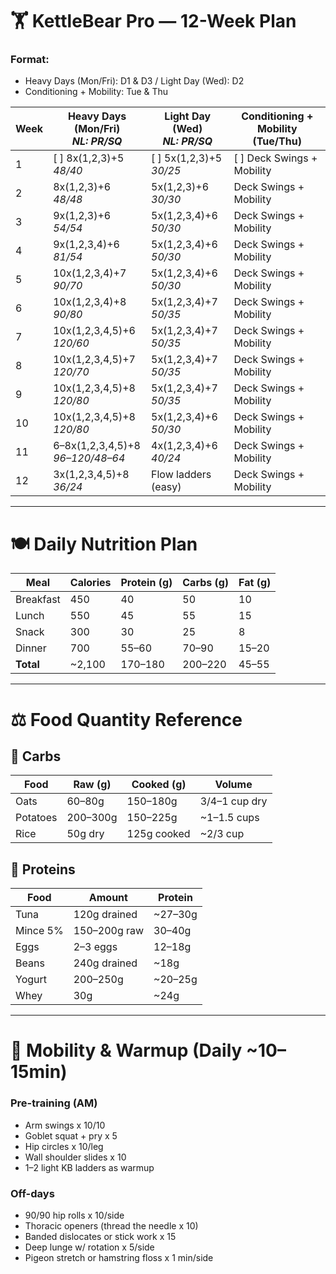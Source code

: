 # 🏋️ KettleBear Pro — 12-Week Plan

### Format:
- Heavy Days (Mon/Fri): D1 & D3 / Light Day (Wed): D2
- Conditioning + Mobility: Tue & Thu

| Week | Heavy Days (Mon/Fri)<br>_NL: PR/SQ_       | Light Day (Wed)<br>_NL: PR/SQ_     | Conditioning + Mobility (Tue/Thu)             |
|------|-------------------------------------------|------------------------------------|--------------------------|
| 1    | [ ] 8x(1,2,3)+5  <br>_48/40_                  | [ ] 5x(1,2,3)+5  <br>_30/25_           | [ ] Deck Swings + Mobility   |
| 2    | 8x(1,2,3)+6  <br>_48/48_                  | 5x(1,2,3)+6  <br>_30/30_           | Deck Swings + Mobility   |
| 3    | 9x(1,2,3)+6  <br>_54/54_                  | 5x(1,2,3,4)+6  <br>_50/30_         | Deck Swings + Mobility   |
| 4    | 9x(1,2,3,4)+6  <br>_81/54_                | 5x(1,2,3,4)+6  <br>_50/30_         | Deck Swings + Mobility   |
| 5    | 10x(1,2,3,4)+7  <br>_90/70_               | 5x(1,2,3,4)+6  <br>_50/30_         | Deck Swings + Mobility   |
| 6    | 10x(1,2,3,4)+8  <br>_90/80_               | 5x(1,2,3,4)+7  <br>_50/35_         | Deck Swings + Mobility   |
| 7    | 10x(1,2,3,4,5)+6  <br>_120/60_            | 5x(1,2,3,4)+7  <br>_50/35_         | Deck Swings + Mobility   |
| 8    | 10x(1,2,3,4,5)+7  <br>_120/70_            | 5x(1,2,3,4)+7  <br>_50/35_         | Deck Swings + Mobility   |
| 9    | 10x(1,2,3,4,5)+8  <br>_120/80_            | 5x(1,2,3,4)+7  <br>_50/35_         | Deck Swings + Mobility   |
| 10   | 10x(1,2,3,4,5)+8  <br>_120/80_            | 5x(1,2,3,4)+6  <br>_50/30_         | Deck Swings + Mobility   |
| 11   | 6–8x(1,2,3,4,5)+8  <br>_96–120/48–64_     | 4x(1,2,3,4)+6  <br>_40/24_         | Deck Swings + Mobility   |
| 12   | 3x(1,2,3,4,5)+8  <br>_36/24_              | Flow ladders (easy)                | Deck Swings + Mobility   |

---

# 🍽️ Daily Nutrition Plan

| Meal       | Calories | Protein (g) | Carbs (g) | Fat (g) |
|------------|----------|-------------|-----------|---------|
| Breakfast  | 450      | 40          | 50        | 10      |
| Lunch      | 550      | 45          | 55        | 15      |
| Snack      | 300      | 30          | 25        | 8       |
| Dinner     | 700      | 55–60       | 70–90     | 15–20   |
| **Total**  | ~2,100   | 170–180     | 200–220   | 45–55   |

---

# ⚖️ Food Quantity Reference

## 🥣 Carbs

| Food        | Raw (g) | Cooked (g) | Volume     |
|-------------|---------|------------|------------|
| Oats        | 60–80g  | 150–180g   | 3/4–1 cup dry |
| Potatoes    | 200–300g| 150–225g   | ~1–1.5 cups |
| Rice        | 50g dry | 125g cooked| ~2/3 cup    |

## 🥩 Proteins

| Food        | Amount      | Protein |
|-------------|-------------|---------|
| Tuna        | 120g drained| ~27–30g |
| Mince 5%    | 150–200g raw| 30–40g  |
| Eggs        | 2–3 eggs    | 12–18g  |
| Beans       | 240g drained| ~18g    |
| Yogurt      | 200–250g    | ~20–25g |
| Whey        | 30g         | ~24g    |

---

# 🧘 Mobility & Warmup (Daily ~10–15min)

### Pre-training (AM)
- Arm swings x 10/10
- Goblet squat + pry x 5
- Hip circles x 10/leg
- Wall shoulder slides x 10
- 1–2 light KB ladders as warmup

### Off-days
- 90/90 hip rolls x 10/side
- Thoracic openers (thread the needle x 10)
- Banded dislocates or stick work x 15
- Deep lunge w/ rotation x 5/side
- Pigeon stretch or hamstring floss x 1 min/side

